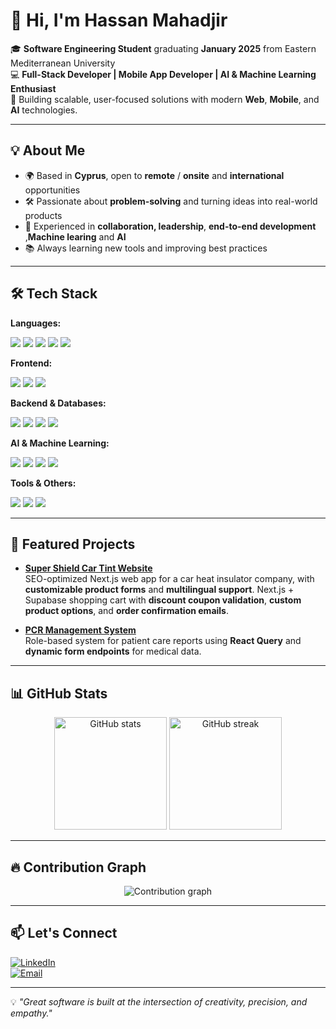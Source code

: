 # 👋 Hi, I'm Hassan Mahadjir

🎓 **Software Engineering Student** graduating **January 2025** from Eastern Mediterranean University  
💻 **Full-Stack Developer | Mobile App Developer | AI & Machine Learning Enthusiast**  
🚀 Building scalable, user-focused solutions with modern **Web**, **Mobile**, and **AI** technologies.

---

## 💡 About Me
- 🌍 Based in **Cyprus**, open to **remote** / **onsite** and **international** opportunities  
- 🛠 Passionate about **problem-solving** and turning ideas into real-world products  
- 🤝 Experienced in **collaboration, leadership**, **end-to-end development** ,**Machine learing** and **AI**
- 📚 Always learning new tools and improving best practices  

---

## 🛠 Tech Stack

**Languages:**  
<p>
  <img src="https://img.shields.io/badge/-JavaScript-F7DF1E?logo=javascript&logoColor=000" />
  <img src="https://img.shields.io/badge/-TypeScript-3178C6?logo=typescript&logoColor=fff" />
  <img src="https://img.shields.io/badge/-Python-3776AB?logo=python&logoColor=fff" />
  <img src="https://img.shields.io/badge/-C++-00599C?logo=cplusplus&logoColor=fff" />
  <img src="https://img.shields.io/badge/-SQL-336791?logo=postgresql&logoColor=fff" />
</p>

**Frontend:**  
<p>
  <img src="https://img.shields.io/badge/-Next.js-000?logo=next.js&logoColor=fff" />
  <img src="https://img.shields.io/badge/-React-61DAFB?logo=react&logoColor=000" />
  <img src="https://img.shields.io/badge/-TailwindCSS-38B2AC?logo=tailwindcss&logoColor=fff" />
</p>

**Backend & Databases:**  
<p>
  <img src="https://img.shields.io/badge/-Node.js-339933?logo=node.js&logoColor=fff" />
  <img src="https://img.shields.io/badge/-Express-000?logo=express&logoColor=fff" />
  <img src="https://img.shields.io/badge/-Supabase-3ECF8E?logo=supabase&logoColor=fff" />
  <img src="https://img.shields.io/badge/-PostgreSQL-336791?logo=postgresql&logoColor=fff" />
</p>

**AI & Machine Learning:**  
<p>
  <img src="https://img.shields.io/badge/-NumPy-013243?logo=numpy&logoColor=fff" />
  <img src="https://img.shields.io/badge/-Pandas-150458?logo=pandas&logoColor=fff" />
  <img src="https://img.shields.io/badge/-PyTorch-EE4C2C?logo=pytorch&logoColor=fff" />
  <img src="https://img.shields.io/badge/-Matplotlib-11557c?logo=python&logoColor=fff" />
</p>

**Tools & Others:**  
<p>
  <img src="https://img.shields.io/badge/-Git-F05032?logo=git&logoColor=fff" />
  <img src="https://img.shields.io/badge/-Vercel-000?logo=vercel&logoColor=fff" />
  <img src="https://img.shields.io/badge/-Figma-F24E1E?logo=figma&logoColor=fff" />
</p>

---

## 📌 Featured Projects

- **[Super Shield Car Tint Website](https://github.com/hassan-mahadjir/supershield)**  
  SEO-optimized Next.js web app for a car heat insulator company, with **customizable product forms** and **multilingual support**.
  Next.js + Supabase shopping cart with **discount coupon validation**, **custom product options**, and **order confirmation emails**.

- **[PCR Management System](https://github.com/hassan-mahadjir/pcr-management)**  
  Role-based system for patient care reports using **React Query** and **dynamic form endpoints** for medical data.

---

## 📊 GitHub Stats

<p align="center">
  <img src="https://github-readme-stats.vercel.app/api?username=hassan-mahadjir&show_icons=true&theme=tokyonight" alt="GitHub stats" height="180" />
  <img src="https://github-readme-streak-stats.herokuapp.com/?user=hassan-mahadjir&theme=tokyonight" alt="GitHub streak" height="180" />
</p>

---

## 🔥 Contribution Graph
<p align="center">
  <img src="https://github-readme-activity-graph.vercel.app/graph?username=hassan-mahadjir&theme=tokyo-night" alt="Contribution graph" />
</p>

---

## 📫 Let's Connect

[![LinkedIn](https://img.shields.io/badge/-LinkedIn-0A66C2?logo=linkedin&logoColor=fff)](https://linkedin.com/in/hassan-mahadjir)  
[![Email](https://img.shields.io/badge/-Email-D14836?logo=gmail&logoColor=fff)](mailto:hm.mahadjir@email.com)  

---

💡 *"Great software is built at the intersection of creativity, precision, and empathy."*
